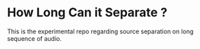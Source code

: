 # How Long Can it Separate ?
This is the experimental repo regarding source separation on long sequence of audio.
